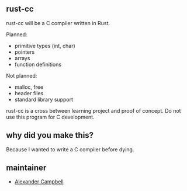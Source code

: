
rust-cc
-------

rust-cc will be a C compiler written in Rust.

Planned:

 - primitive types (int, char)
 - pointers
 - arrays
 - function definitions

Not planned:

 - malloc, free
 - header files
 - standard library support

rust-cc is a cross between learning project and proof of concept. Do not use
this program for C development.


why did you make this?
----------------------

Because I wanted to write a C compiler before dying.


maintainer
----------

 - [Alexander Campbell](mailto:alexanderhcampbell@gmail.com)

